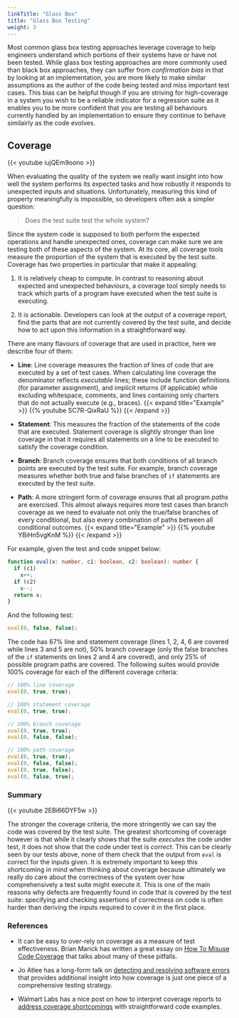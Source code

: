 ```yaml
---
linkTitle: "Glass Box"
title: "Glass Box Testing"
weight: 3
---
```


Most common glass box testing approaches leverage coverage to help engineers understand which portions of their systems have or have not been tested. While glass box testing approaches are more commonly used than black box approaches, they can suffer from _confirmation bias_ in that by looking at an implementation, you are more likely to make similar assumptions as the author of the code being tested and miss important test cases. This bias can be helpful though if you are striving for high-coverage in a system you wish to be a reliable indicator for a regression suite as it enables you to be more confident that you are testing all behaviours currently handled by an implementation to ensure they continue to behave similairly as the code evolves.

## Coverage

{{< youtube iujQEm9oono >}}

When evaluating the quality of the system we really want insight into how well the system performs its expected tasks and how robustly it responds to unexpected inputs and situations. Unfortunately, measuring this kind of property meaningfully is impossible, so developers often ask a simpler question:

> Does the test suite test the whole system?

Since the system code is supposed to both perform the expected operations and handle unexpected ones, coverage can make sure we are testing both of these aspects of the system. At its core, all coverage tools measure the proportion of the system that is executed by the test suite. Coverage has two properties in particular that make it appealing:

1. It is relatively cheap to compute. In contrast to reasoning about expected and unexpected behaviours, a coverage tool simply needs to track which parts of a program have executed when the test suite is executing.

1. It is actionable. Developers can look at the output of a coverage report, find the parts that are not currently covered by the test suite, and decide how to act upon this information in a straightforward way.

There are many flavours of coverage that are used in practice, here we describe four of them:

* **Line**: Line coverage measures the fraction of lines of code that are executed by a set of test cases. When calculating line coverage the denominator reflects _executable_ lines; these include function definitions (for parameter assignment), and implicit returns (if applicable) while excluding whitespace, comments, and lines containing only charters that do not actually execute (e.g., braces).
 {{< expand title="Example" >}} {{% youtube SC7R-QixRaU %}} {{< /expand >}} 

* **Statement**: This measures the fraction of the statements of the code that are executed. Statement coverage is slightly stronger than line coverage in that it requires all statements on a line to be executed to satisfy the coverage condition.

* **Branch**: Branch coverage ensures that both conditions of all branch points are executed by the test suite. For example, branch coverage measures whether both true and false branches of `if` statements are executed by the test suite.

* **Path**: A more stringent form of coverage ensures that all program _paths_ are exercised. This almost always requires more test cases than branch coverage as we need to evaluate not only the true/false branches of every conditional, but also every combination of paths between all conditional outcomes.
 {{< expand title="Example" >}} {{% youtube YBiHn5vgKnM %}} {{< /expand >}}

For example, given the test and code snippet below:

```typescript { lineNos="true" }
function eval(x: number, c1: boolean, c2: boolean): number {
  if (c1)
    x++;
  if (c2) 
    x--;
  return x;
}
```

And the following test: 

```typescript
eval(0, false, false);
```

The code has 67% line and statement coverage (lines 1, 2, 4, 6 are covered while lines 3 and 5 are not), 50% branch coverage (only the false branches of the `if` statements on lines 2 and 4 are covered), and only 25% of possible program paths are covered. The following suites would provide 100% coverage for each of the different coverage criteria:

```typescript
// 100% line coverage
eval(0, true, true);

// 100% statement coverage
eval(0, true, true);

// 100% branch coverage
eval(0, true, true);
eval(0, false, false);

// 100% path coverage
eval(0, true, true);
eval(0, false, false);
eval(0, true, false);
eval(0, false, true);
```

### Summary 

{{< youtube 2EBi66DYF5w >}}

The stronger the coverage criteria, the more stringently we can say the code was covered by the test suite. The greatest shortcoming of coverage however is that while it clearly shows that the suite _executes_ the code under test, it does not show that the code under test is _correct_. This can be clearly seen by our tests above, none of them check that the output from `eval` is correct for the inputs given. It is extremely important to keep this shortcoming in mind when thinking about coverage because ultimately we really do care about the correctness of the system over how comprehensively a test suite might execute it. This is one of the main reasons why defects are frequently found in code that is covered by the test suite: specifying and checking assertions of correctness on code is often harder than deriving the inputs required to cover it in the first place.



<!--
TODO: Mutation testing
### Mutation testing
-->

### References


* It can be easy to over-rely on coverage as a measure of test effectiveness. Brian Marick has written a great essay on [How To Misuse Code Coverage](http://www.exampler.com/testing-com/writings/coverage.pdf) that talks about many of these pitfalls.

* Jo Atlee has a long-form talk on [detecting and resolving software errors](
https://livestream.com/itmsstudio/events/6919492/videos/147823325?t=1485444595837) that provides additional insight into how coverage is just one piece of a comprehensive testing strategy.

* Walmart Labs has a nice post on how to interpret coverage reports to [address coverage shortcomings](https://medium.com/walmartlabs/do-you-have-100-code-coverage-10c09a44832b) with straightforward code examples.

